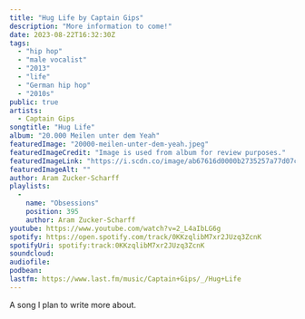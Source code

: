 ```yaml
---
title: "Hug Life by Captain Gips"
description: "More information to come!"
date: 2023-08-22T16:32:30Z
tags:
  - "hip hop"
  - "male vocalist"
  - "2013"
  - "life"
  - "German hip hop"
  - "2010s"
public: true
artists:
  - Captain Gips
songtitle: "Hug Life"
album: "20.000 Meilen unter dem Yeah"
featuredImage: "20000-meilen-unter-dem-yeah.jpeg"
featuredImageCredit: "Image is used from album for review purposes."
featuredImageLink: "https://i.scdn.co/image/ab67616d0000b2735257a77d07cf188c762d8c64"
featuredImageAlt: ""
author: Aram Zucker-Scharff
playlists:
  -
    name: "Obsessions"
    position: 395
    author: Aram Zucker-Scharff
youtube: https://www.youtube.com/watch?v=2_L4aIbLG6g
spotify: https://open.spotify.com/track/0KKzqlibM7xr2JUzq3ZcnK
spotifyUri: spotify:track:0KKzqlibM7xr2JUzq3ZcnK
soundcloud:
audiofile:
podbean:
lastfm: https://www.last.fm/music/Captain+Gips/_/Hug+Life
---
```


A song I plan to write more about.
		